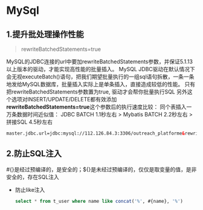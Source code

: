 # MySql

## 1.提升批处理操作性能

> rewriteBatchedStatements=true

MySQL的JDBC连接的url中要加rewriteBatchedStatements参数，并保证5.1.13以上版本的驱动，才能实现高性能的批量插入。
MySQL JDBC驱动在默认情况下会无视executeBatch()语句，把我们期望批量执行的一组sql语句拆散，一条一条地发给MySQL数据库，批量插入实际上是单条插入，直接造成较低的性能。
只有把rewriteBatchedStatements参数置为true, 驱动才会帮你批量执行SQL
另外这个选项对INSERT/UPDATE/DELETE都有效添加**rewriteBatchedStatements=true**这个参数后的执行速度比较：
同个表插入一万条数据时间近似值：
JDBC BATCH 1.1秒左右 > Mybatis BATCH 2.2秒左右 > 拼接SQL 4.5秒左右

```xml
master.jdbc.url=jdbc:mysql://112.126.84.3:3306/outreach_platforme&rewriteBatchedStatements=true
```

## 2.防止SQL注入

 \#{}是经过预编译的，是安全的；${}是未经过预编译的，仅仅是取变量的值，是非安全的，存在SQL注入 

- 防止like注入

  ```sql
  select * from t_user where name like concat('%', #{name}, '%')
  ```

  